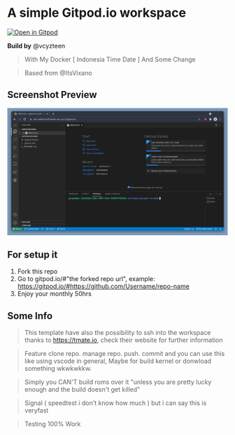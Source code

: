 # A simple Gitpod.io workspace

[![Open in Gitpod](https://gitpod.io/button/open-in-gitpod.svg)](https://gitpod.io/#https://github.com/vcyzteen/gitpod-vscode)

**Build by** @vcyzteen
> With My Docker [ Indonesia Time Date ] And Some Change

> Based from @ItsVixano 

## Screenshot Preview
<img alt="undefined" src="img/vspod.png" />

## For setup it

1. Fork this repo
2. Go to gitpod.io/#"the forked repo url", example: https://gitpod.io/#https://github.com/Username/repo-name
3. Enjoy your monthly 50hrs

## Some Info

> This template have also the possibility to ssh into the workspace thanks to https://tmate.io, check their website for further information

> Feature clone repo. manage repo. push. commit and you can use this like using vscode in general, Maybe for build kernel or donwload something wkwkwkkw.

> Simply you CAN'T build roms over it "unless you are pretty lucky enough and the build doesn't get killed"

> Signal ( speedtest i don't know how much ) but i can say this is veryfast

> Testing 100% Work
